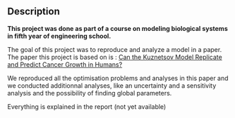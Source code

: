 ## Description

**This project was done as part of a course on modeling biological systems in fifth year of engineering school.**

The goal of this project was to reproduce and analyze a model in a paper. The paper this project is based on is : [Can the Kuznetsov Model Replicate and Predict Cancer
Growth in Humans?](https://link.springer.com/article/10.1007/s11538-022-01075-7)

We reproduced all the optimisation problems and analyses in this paper and we conducted additionnal analyses, like an uncertainty and a sensitivity analysis and the possibility of finding global parameters. 

Everything is explained in the report (not yet available)
